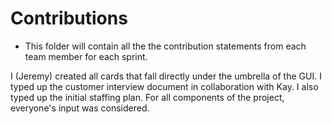 # Contributions
+ This folder will contain all the the contribution statements from each team member for each sprint.

I (Jeremy) created all cards that fall directly under the umbrella of the GUI. I typed up the customer interview document in collaboration with Kay. I also typed up the initial staffing plan. For all components of the project, everyone's input was considered.
